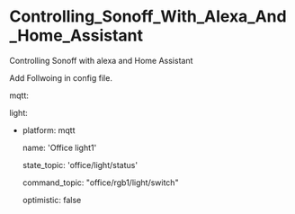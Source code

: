 # Controlling_Sonoff_With_Alexa_And_Home_Assistant
Controlling Sonoff with alexa and Home Assistant


Add Follwoing in config file.

mqtt:

light:
  - platform: mqtt
  
    name: 'Office light1'
    
    state_topic: 'office/light/status'
    
    command_topic: "office/rgb1/light/switch"
    
    optimistic: false
